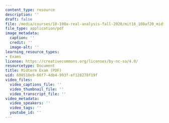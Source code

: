 ```yaml
---
content_type: resource
description: ''
draft: false
file: /media/courses/18-100a-real-analysis-fall-2020/mit18_100af20_midterm.pdf
file_type: application/pdf
image_metadata:
  caption: ''
  credit: ''
  image-alt: ''
learning_resource_types:
- Exams
license: https://creativecommons.org/licenses/by-nc-sa/4.0/
resourcetype: Document
title: Midterm Exam (PDF)
uid: 698510e9-66f7-4db4-993f-ef128278f19f
video_files:
  video_captions_file: ''
  video_thumbnail_file: ''
  video_transcript_file: ''
video_metadata:
  video_speakers: ''
  video_tags: ''
  youtube_id: ''
---
```

